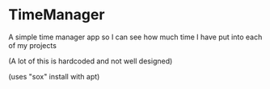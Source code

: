 # TimeManager

A simple time manager app so I can see how much time I have put into each of my projects

(A lot of this is hardcoded and not well designed)

(uses "sox" install with apt)
